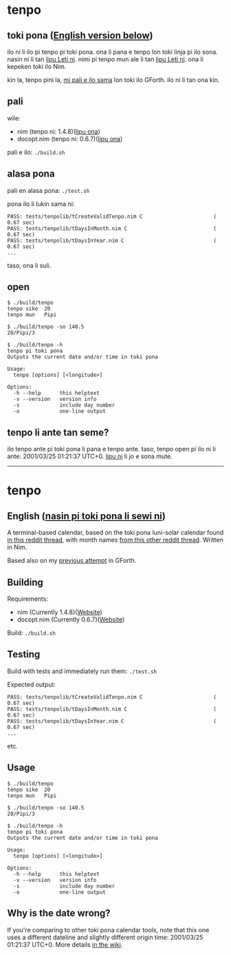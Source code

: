 # tenpo
## toki pona ([English version below](https://github.com/AlbeyAmakiir/tenpo#tenpo-1))
ilo ni li ilo pi tenpo pi toki pona. ona li pana e tenpo lon toki linja pi ilo sona. nasin ni li tan [lipu Leti ni](https://www.reddit.com/r/tokipona/comments/dr378j/lunisolar_calendar_for_toki_pona_done/). nimi pi tenpo mun ale li tan [lipu Leti ni](https://www.reddit.com/r/tokipona/comments/oikpr8/toki_tan_a_creation_story_in_toki_pona_inspired/). ona li kepeken toki ilo Nim.

kin la, tenpo pini la, [mi pali e ilo sama](https://github.com/AlbeyAmakiir/tenpo-pi-toki-pona) lon toki ilo GForth. ilo ni li tan ona kin.

## pali
wile:
* nim (tenpo ni: 1.4.8)([lipu ona](https://nim-lang.org/))
* docopt.nim (tenpo ni: 0.6.7)([lipu ona](https://github.com/docopt/docopt.nim))

pali e ilo: `./build.sh`

## alasa pona
pali en alasa pona: `./test.sh`

pona ilo li lukin sama ni:
```
PASS: tests/tenpolib/tCreateValidTenpo.nim C                       ( 0.67 sec)
PASS: tests/tenpolib/tDaysInMonth.nim C                            ( 0.67 sec)
PASS: tests/tenpolib/tDaysInYear.nim C                             ( 0.67 sec)
...
```
taso, ona li suli.

## open
```
$ ./build/tenpo
tenpo sike  20
tenpo mun   Pipi
```
```
$ ./build/tenpo -so 140.5
20/Pipi/3
```
```
$ ./build/tenpo -h
tenpo pi toki pona
Outputs the current date and/or time in toki pona

Usage:
  tenpo [options] [<longitude>]

Options:
  -h --help      this helptext
  -v --version   version info
  -s             include day number
  -o             one-line output
```

## tenpo li ante tan seme?
ilo tenpo ante pi toki pona li pana e tenpo ante. taso, tenpo open pi ilo ni li ante: 2001/03/25 01:21:37 UTC+0. [lipu ni](https://github.com/AlbeyAmakiir/tenpo/wiki/nasin-ni-li-seme%3F#tenpo-sike) li jo e sona mute.

---

# tenpo
## English ([nasin pi toki pona li sewi ni](https://github.com/AlbeyAmakiir/tenpo#tenpo))
A terminal-based calendar, based on the toki pona luni-solar calendar found [in this reddit thread](https://www.reddit.com/r/tokipona/comments/dr378j/lunisolar_calendar_for_toki_pona_done/), with month names [from this other reddit thread](https://www.reddit.com/r/tokipona/comments/oikpr8/toki_tan_a_creation_story_in_toki_pona_inspired/). Written in Nim.

Based also on my [previous attempt](https://github.com/AlbeyAmakiir/tenpo-pi-toki-pona) in GForth.

## Building
Requirements:
* nim (Currently 1.4.8)([Website](https://nim-lang.org/))
* docopt.nim (Currently 0.6.7)([Website](https://github.com/docopt/docopt.nim))

Build: `./build.sh`

## Testing
Build with tests and immediately run them: `./test.sh`

Expected output:
```
PASS: tests/tenpolib/tCreateValidTenpo.nim C                       ( 0.67 sec)
PASS: tests/tenpolib/tDaysInMonth.nim C                            ( 0.67 sec)
PASS: tests/tenpolib/tDaysInYear.nim C                             ( 0.67 sec)
...
```
etc.

## Usage
```
$ ./build/tenpo
tenpo sike  20
tenpo mun   Pipi
```
```
$ ./build/tenpo -so 140.5
20/Pipi/3
```
```
$ ./build/tenpo -h
tenpo pi toki pona
Outputs the current date and/or time in toki pona

Usage:
  tenpo [options] [<longitude>]

Options:
  -h --help      this helptext
  -v --version   version info
  -s             include day number
  -o             one-line output
```

## Why is the date wrong?
If you're comparing to other toki pona calendar tools, note that this one uses a different dateline and slightly different origin time: 2001/03/25 01:21:37 UTC+0. More details [in the wiki](https://github.com/AlbeyAmakiir/tenpo/wiki/How-toki-pona-time-works#calendar).
